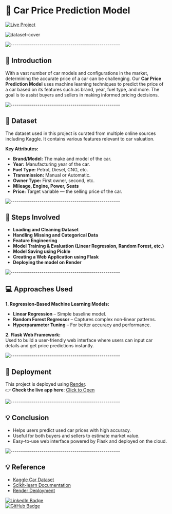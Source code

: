 # 🚗 Car Price Prediction Model
[![Live Project](https://img.shields.io/badge/Live_Project-Click_Here-blue)](https://car-price-prediction-uwy6.onrender.com)

![dataset-cover](https://github.com/user-attachments/assets/61817b66-4982-45df-8df7-04788a75e990)

![-----------------------------------------------------](https://raw.githubusercontent.com/andreasbm/readme/master/assets/lines/rainbow.png)

## 📄 Introduction

With a vast number of car models and configurations in the market, determining the accurate price of a car can be challenging. Our **Car Price Prediction Model** uses machine learning techniques to predict the price of a car based on its features such as brand, year, fuel type, and more. The goal is to assist buyers and sellers in making informed pricing decisions.

![-----------------------------------------------------](https://raw.githubusercontent.com/andreasbm/readme/master/assets/lines/rainbow.png)

## 🚙 Dataset

The dataset used in this project is curated from multiple online sources including Kaggle. It contains various features relevant to car valuation.

**Key Attributes:**
* **Brand/Model:** The make and model of the car.
* **Year:** Manufacturing year of the car.
* **Fuel Type:** Petrol, Diesel, CNG, etc.
* **Transmission:** Manual or Automatic.
* **Owner Type:** First owner, second, etc.
* **Mileage, Engine, Power, Seats**
* **Price:** Target variable — the selling price of the car.

![-----------------------------------------------------](https://raw.githubusercontent.com/andreasbm/readme/master/assets/lines/rainbow.png)

## 📑 Steps Involved

* **Loading and Cleaning Dataset**
* **Handling Missing and Categorical Data**
* **Feature Engineering**
* **Model Training & Evaluation (Linear Regression, Random Forest, etc.)**
* **Model Saving using Pickle**
* **Creating a Web Application using Flask**
* **Deploying the model on Render**

![-----------------------------------------------------](https://raw.githubusercontent.com/andreasbm/readme/master/assets/lines/rainbow.png)

## 💻 Approaches Used

**1. Regression-Based Machine Learning Models:**
* **Linear Regression** – Simple baseline model.
* **Random Forest Regressor** – Captures complex non-linear patterns.
* **Hyperparameter Tuning** – For better accuracy and performance.

**2. Flask Web Framework:**  
Used to build a user-friendly web interface where users can input car details and get price predictions instantly.

![-----------------------------------------------------](https://raw.githubusercontent.com/andreasbm/readme/master/assets/lines/rainbow.png)

## 🔗 Deployment

This project is deployed using [Render](https://render.com).  
👉 **Check the live app here**: [Click to Open](https://car-price-prediction-model.onrender.com)

![-----------------------------------------------------](https://raw.githubusercontent.com/andreasbm/readme/master/assets/lines/rainbow.png)

## :bulb: Conclusion

* Helps users predict used car prices with high accuracy.
* Useful for both buyers and sellers to estimate market value.
* Easy-to-use web interface powered by Flask and deployed on the cloud.

![-----------------------------------------------------](https://raw.githubusercontent.com/andreasbm/readme/master/assets/lines/rainbow.png)

## :bulb: Reference

* [Kaggle Car Dataset](https://www.kaggle.com/)
* [Scikit-learn Documentation](https://scikit-learn.org/)
* [Render Deployment](https://render.com/)

[![LinkedIn Badge](https://img.shields.io/badge/LinkedIn-0077B5?style=for-the-badge&logo=linkedin&logoColor=white)](https://www.linkedin.com/in/nizaaf-dabir-524596203/)  
[![GitHub Badge](https://img.shields.io/badge/GitHub-100000?style=for-the-badge&logo=github&logoColor=white)](https://github.com/NizaafDabir)

